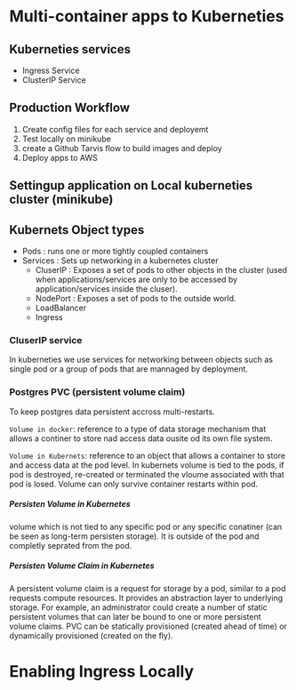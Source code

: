# Multi-container apps to Kuberneties

## Kuberneties services
  * Ingress Service
  * ClusterIP Service

##  Production Workflow 
  1. Create config files for each service and deployemt
  2. Test locally on minikube
  3. create a Github Tarvis flow to build images and deploy
  4. Deploy apps to AWS 

## Settingup application on Local kuberneties cluster (minikube)

## Kubernets Object types 
 * Pods : runs one or more tightly coupled containers
 * Services : Sets up networking in a kubernetes cluster
   * CluserIP : Exposes a set of pods to other objects in the cluster (used when applications/services are only to be accessed by application/services inside the cluser).  
   * NodePort : Exposes a set of pods to the outside world. 
   * LoadBalancer
   * Ingress

### CluserIP service
In kuberneties we use services for networking between objects such as single pod or a group of pods that are mannaged by deployment.

### Postgres PVC (persistent volume claim)
To keep postgres data persistent accross multi-restarts.

`Volume in docker`: reference to a type of data storage mechanism that allows a continer to store nad access data ousite od its own file system. 

`Volume in Kubernets`: reference to an object that allows a container to store and access data at the pod level. In kubernets volume is tied to the pods, if pod is destroyed, re-created or terminated the vloume associated with that pod is losed. Volume can only survive container restarts within pod.

##### Persisten Volume in Kubernetes
volume which is not tied to any specific pod or any specific conatiner (can be seen as long-term persisten storage). It is outside of the pod and completly seprated from the pod.

##### Persisten Volume Claim in Kubernetes
A persistent volume claim is a request for storage by a pod, similar to a pod requests compute resources. It provides an abstraction layer to underlying storage. For example, an administrator could create a number of static persistent volumes that can later be bound to one or more persistent volume claims. PVC can be statically provisioned (created ahead of time) or dynamically provisioned (created on the fly).

# Enabling Ingress Locally

